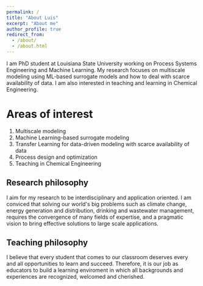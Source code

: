 ```yaml
---
permalink: /
title: "About Luis"
excerpt: "About me"
author_profile: true
redirect_from: 
  - /about/
  - /about.html
---
```


I am PhD student at Louisiana State University working on Process Systems Engineering and Machine Learning. My research focuses on multiscale modeling using ML-based surrogate models and how to deal with scarce availability of data. I am also interested in teaching and learning in Chemical Engineering.

Areas of interest
======
1. Multiscale modeling
2. Machine Learning-based surrogate modeling
3. Transfer Learning for data-driven modeling with scarce availability of data
4. Process design and optimization
5. Teaching in Chemical Engineering

Research philosophy
------
I aim for my research to be interdisciplinary and application oriented. I am conviced that solving our world's big problems such as climate change, energy generation and distribution, drinking and wastewater management, requires the convergence of many fields of expertise, and a pragmatic vision to bring effective solutions to large scale applications.

Teaching philosophy
------
I believe that every student that comes to our classroom deserves every and all opportunities to learn and succeed. Therefore, it is our job as educators to build a learning enviroment in which all backgrounds and experiences are recognized, welcomed and cherished. 


